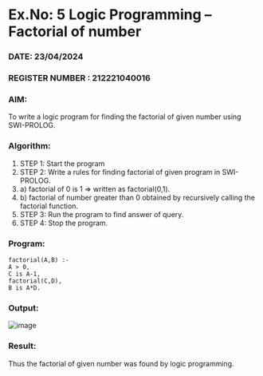 # Ex.No: 5   Logic Programming – Factorial of number   
### DATE:  23/04/2024                                                                           
### REGISTER NUMBER : 212221040016
### AIM: 
To  write  a logic program for finding the factorial of given number using SWI-PROLOG. 
### Algorithm:
1. STEP 1: Start the program
2. STEP 2:  Write a rules for finding factorial of given program in SWI-PROLOG.
3.   a)	factorial of 0 is 1 => written as factorial(0,1).
4.   b)	factorial of number greater than 0 obtained by recursively calling the factorial    function.
5. STEP 3: Run the program  to find answer of  query.
6. STEP 4: Stop the program.

### Program:
```factorial(0,1).
factorial(A,B) :-
A > 0,
C is A-1,
factorial(C,D),
B is A*D.
```



### Output:

![image](https://github.com/DrUmaRaniV/AI_Lab_2023-24/assets/127651217/6caf2c5b-faad-4705-b6d9-136fd62a2cc3)



### Result:
Thus the factorial of given number was found by logic programming. 
